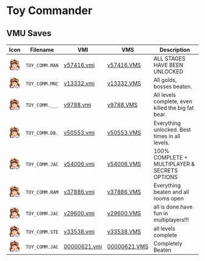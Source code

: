# Toy Commander

## VMU Saves

| Icon | Filename | VMI | VMS | Description |
|------|----------|-----|-----|-------------|
| ![Toy Commander](../icons/TOY_COMM.MAN.GIF) | `TOY_COMM.MAN` | [v57416.vmi](v57416.vmi) | [v57416.VMS](v57416.VMS) | ALL STAGES HAVE BEEN UNLOCKED   |
| ![Toy Commander](../icons/TOY_COMM.MNC.GIF) | `TOY_COMM.MNC` | [v13332.vmi](v13332.vmi) | [v13332.VMS](v13332.VMS) | All golds, bosses beaten.  |
| ![Toy Commander](../icons/TOY_COMM.___.GIF) | `TOY_COMM.___` | [v9788.vmi](v9788.vmi) | [v9788.VMS](v9788.VMS) | All levels complete, even killed the big fat bear.  |
| ![Toy Commander](../icons/TOY_COMM.DB..GIF) | `TOY_COMM.DB.` | [v50553.vmi](v50553.vmi) | [v50553.VMS](v50553.VMS) | Everything unlocked.  Best times in all levels.  |
| ![Toy Commander](../icons/TOY_COMM.JAC.GIF) | `TOY_COMM.JAC` | [v54006.vmi](v54006.vmi) | [v54006.VMS](v54006.VMS) | 100% COMPLETE + MULTIPLAYER & SECRETS OPTIONS  |
| ![Toy Commander](../icons/TOY_COMM.RAM.GIF) | `TOY_COMM.RAM` | [v37886.vmi](v37886.vmi) | [v37886.VMS](v37886.VMS) | Everything beaten and all rooms open  |
| ![Toy Commander](../icons/TOY_COMM.JAC.GIF) | `TOY_COMM.JAC` | [v29600.vmi](v29600.vmi) | [v29600.VMS](v29600.VMS) | all is done.have fun in multiplayers!!!  |
| ![Toy Commander](../icons/TOY_COMM.STE.GIF) | `TOY_COMM.STE` | [v33538.vmi](v33538.vmi) | [v33538.VMS](v33538.VMS) | all levels complete  |
| ![Toy Commander](../icons/TOY_COMM.JAC.GIF) | `TOY_COMM.JAC` | [00000621.vmi](00000621.vmi) | [00000621.VMS](00000621.VMS) | Completely Beaten  |
